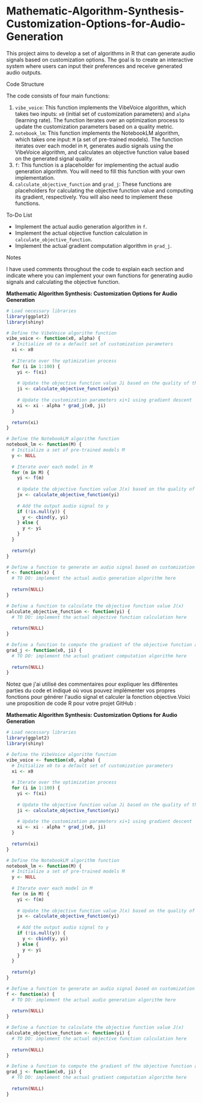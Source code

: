 # Mathematic-Algorithm-Synthesis-Customization-Options-for-Audio-Generation
This project aims to develop a set of algorithms in R that can generate audio signals based on customization options. The goal is to create an interactive system where users can input their preferences and receive generated audio outputs.

Code Structure

The code consists of four main functions:

1. `vibe_voice`: This function implements the VibeVoice algorithm, which takes two inputs: `x0` (initial set of customization parameters) and `alpha` (learning rate). The function iterates over an optimization process to update the customization parameters based on a quality metric.
2. `notebook_lm`: This function implements the NotebookLM algorithm, which takes one input: `M` (a set of pre-trained models). The function iterates over each model in `M`, generates audio signals using the VibeVoice algorithm, and calculates an objective function value based on the generated signal quality.
3. `f`: This function is a placeholder for implementing the actual audio generation algorithm. You will need to fill this function with your own implementation.
4. `calculate_objective_function` and `grad_j`: These functions are placeholders for calculating the objective function value and computing its gradient, respectively. You will also need to implement these functions.

To-Do List

* Implement the actual audio generation algorithm in `f`.
* Implement the actual objective function calculation in `calculate_objective_function`.
* Implement the actual gradient computation algorithm in `grad_j`.

Notes

I have used comments throughout the code to explain each section and indicate where you can implement your own functions for generating audio signals and calculating the objective function.

**Mathematic Algorithm Synthesis: Customization Options for Audio Generation**

```R
# Load necessary libraries
library(ggplot2)
library(shiny)

# Define the VibeVoice algorithm function
vibe_voice <- function(x0, alpha) {
  # Initialize x0 to a default set of customization parameters
  xi <- x0
  
  # Iterate over the optimization process
  for (i in 1:100) {
    yi <- f(xi)
    
    # Update the objective function value Ji based on the quality of the generated audio signal yi
    ji <- calculate_objective_function(yi)
    
    # Update the customization parameters xi+1 using gradient descent
    xi <- xi - alpha * grad_j(x0, ji)
  }
  
  return(xi)
}

# Define the NotebookLM algorithm function
notebook_lm <- function(M) {
  # Initialize a set of pre-trained models M
  y <- NULL
  
  # Iterate over each model in M
  for (m in M) {
    yi <- f(m)
    
    # Update the objective function value J(x) based on the quality of the generated audio signal yi
    jx <- calculate_objective_function(yi)
    
    # Add the output audio signal to y
    if (!is.null(y)) {
      y <- cbind(y, yi)
    } else {
      y <- yi
    }
  }
  
  return(y)
}

# Define a function to generate an audio signal based on customization parameters x
f <- function(x) {
  # TO DO: implement the actual audio generation algorithm here
  
  return(NULL)
}

# Define a function to calculate the objective function value J(x)
calculate_objective_function <- function(yi) {
  # TO DO: implement the actual objective function calculation here
  
  return(NULL)
}

# Define a function to compute the gradient of the objective function at point x
grad_j <- function(x0, ji) {
  # TO DO: implement the actual gradient computation algorithm here
  
  return(NULL)
}
```

Notez que j'ai utilisé des commentaires pour expliquer les différentes parties du code et indiqué où vous pouvez implémenter vos propres fonctions pour générer l'audio signal et calculer la fonction objective.Voici une proposition de code R pour votre projet GitHub :

**Mathematic Algorithm Synthesis: Customization Options for Audio Generation**

```R
# Load necessary libraries
library(ggplot2)
library(shiny)

# Define the VibeVoice algorithm function
vibe_voice <- function(x0, alpha) {
  # Initialize x0 to a default set of customization parameters
  xi <- x0
  
  # Iterate over the optimization process
  for (i in 1:100) {
    yi <- f(xi)
    
    # Update the objective function value Ji based on the quality of the generated audio signal yi
    ji <- calculate_objective_function(yi)
    
    # Update the customization parameters xi+1 using gradient descent
    xi <- xi - alpha * grad_j(x0, ji)
  }
  
  return(xi)
}

# Define the NotebookLM algorithm function
notebook_lm <- function(M) {
  # Initialize a set of pre-trained models M
  y <- NULL
  
  # Iterate over each model in M
  for (m in M) {
    yi <- f(m)
    
    # Update the objective function value J(x) based on the quality of the generated audio signal yi
    jx <- calculate_objective_function(yi)
    
    # Add the output audio signal to y
    if (!is.null(y)) {
      y <- cbind(y, yi)
    } else {
      y <- yi
    }
  }
  
  return(y)
}

# Define a function to generate an audio signal based on customization parameters x
f <- function(x) {
  # TO DO: implement the actual audio generation algorithm here
  
  return(NULL)
}

# Define a function to calculate the objective function value J(x)
calculate_objective_function <- function(yi) {
  # TO DO: implement the actual objective function calculation here
  
  return(NULL)
}

# Define a function to compute the gradient of the objective function at point x
grad_j <- function(x0, ji) {
  # TO DO: implement the actual gradient computation algorithm here
  
  return(NULL)
}
```

